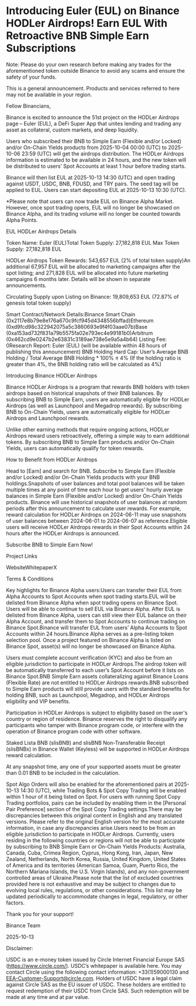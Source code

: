 # Introducing Euler (EUL) on Binance HODLer Airdrops! Earn EUL With Retroactive BNB Simple Earn Subscriptions

Note: Please do your own research before making any trades for the aforementioned token outside Binance to avoid any scams and ensure the safety of your funds.

This is a general announcement. Products and services referred to here may not be available in your region. 

Fellow Binancians,

Binance is excited to announce the 51st project on the HODLer Airdrops page – Euler (EUL), a DeFi Super App that unites lending and trading any asset as collateral, custom markets, and deep liquidity.

Users who subscribed their BNB to Simple Earn (Flexible and/or Locked) and/or On-Chain Yields products from 2025-10-04 00:00 (UTC) to 2025-10-06 23:59 (UTC) will get the airdrops distribution. The HODLer Airdrops information is estimated to be available in 24 hours, and the new token will be distributed to users’ Spot Accounts at least 1 hour before trading starts.

Binance will then list EUL at 2025-10-13 14:30 (UTC) and open trading against USDT, USDC, BNB, FDUSD, and TRY pairs. The seed tag will be applied to EUL. Users can start depositing EUL at 2025-10-13 10:30 (UTC). 

*Please note that users can now trade EUL on Binance Alpha Market. However, once spot trading opens, EUL will no longer be showcased on Binance Alpha, and its trading volume will no longer be counted towards Alpha Points.

EUL HODLer Airdrops Details

Token Name: Euler (EUL)Total Token Supply: 27,182,818 EUL Max Token Supply:  27,182,818 EUL 

HODLer Airdrops Token Rewards: 543,657 EUL (2% of total token supply)An additional 67,957 EUL will be allocated to marketing campaigns after the spot listing; and 271,828 EUL will be allocated into future marketing campaigns 6 months later. Details will be shown in separate announcements.

Circulating Supply upon Listing on Binance: 19,809,653 EUL (72.87% of genesis total token supply)

Smart Contract/Network Details:Binance Smart Chain (0x2117e8b79e8e176a670c9fcf945d4348556bffad)Ethereum (0xd9fcd98c322942075a5c3860693e9f4f03aae07b)Base (0xa153ad732f831a79b5575fa02e793ec4e99181b0)Arbitrum (0x462cd9e0247b2e63831c3189ae738e5e9a5a4b64) Listing Fee: 0Research Report: Euler (EUL) (will be available within 48 hours of publishing this announcement) BNB Holding Hard Cap: User’s Average BNB Holding / Total Average BNB Holding * 100% ≤ 4% (If the holding ratio is greater than 4%, the BNB holding ratio will be calculated as 4%)

Introducing Binance HODLer Airdrops

Binance HODLer Airdrops is a program that rewards BNB holders with token airdrops based on historical snapshots of their BNB balances. By subscribing BNB to Simple Earn, users are automatically eligible for HODLer Airdrops (as well as Launchpool and Megadrop rewards). By subscribing BNB to On-Chain Yields, users are automatically eligible for HODLer Airdrops and Launchpool rewards.

Unlike other earning methods that require ongoing actions, HODLer Airdrops reward users retroactively, offering a simple way to earn additional tokens. By subscribing BNB to Simple Earn products and/or On-Chain Yields, users can automatically qualify for token rewards.

How to Benefit from HODLer Airdrops

Head to [Earn] and search for BNB. Subscribe to Simple Earn (Flexible and/or Locked) and/or On-Chain Yields products with your BNB holdings.Snapshots of user balances and total pool balances will be taken multiple times at any point of time each hour to get users’ hourly average balances in Simple Earn (Flexible and/or Locked) and/or On-Chain Yields products. Binance will use historical snapshots of user balances at random periods after this announcement to calculate user rewards. For example, reward calculation for HODLer Airdrops on 2024-06-11 may use snapshots of user balances between 2024-06-01 to 2024-06-07 as reference.Eligible users will receive HODLer Airdrops rewards in their Spot Accounts within 24 hours after the HODLer Airdrops is announced. 

Subscribe BNB to Simple Earn Now!

Project Links

WebsiteWhitepaperX

Terms & Conditions

Key highlights for Binance Alpha users:Users can transfer their EUL from Alpha Accounts to Spot Accounts when spot trading starts.EUL will be delisted from Binance Alpha when spot trading opens on Binance Spot. Users will be able to continue to sell EUL via Binance Alpha. After EUL is delisted from Binance Alpha, users can still view their EUL balance on their Alpha Account, and transfer them to Spot Accounts to continue trading on Binance Spot.Binance will transfer EUL from users’ Alpha Accounts to Spot Accounts within 24 hours.Binance Alpha serves as a pre-listing token selection pool. Once a project featured on Binance Alpha is listed on Binance Spot, asset(s) will no longer be showcased on Binance Alpha.

Users must complete account verification (KYC) and also be from an eligible jurisdiction to participate in HODLer Airdrops.The airdrop token will be automatically transferred to each user’s Spot Account before it lists on Binance Spot.BNB Simple Earn assets collateralizing against Binance Loans (Flexible Rate) are not entitled to HODLer Airdrops rewards.BNB subscribed to Simple Earn products will still provide users with the standard benefits for holding BNB, such as Launchpool, Megadrop, and HODLer Airdrops eligibility and VIP benefits.

Participation in HODLer Airdrops is subject to eligibility based on the user's country or region of residence. Binance reserves the right to disqualify any participants who tamper with Binance program code, or interfere with the operation of Binance program code with other software.

Staked Lista BNB (slisBNB) and slisBNB Non-Transferable Receipt (slisBNBx) in Binance Wallet (Keyless) will be supported in HODLer Airdrops reward calculation.

At any snapshot time, any one of your supported assets must be greater than 0.01 BNB to be included in the calculation.

Spot Algo Orders will also be enabled for the aforementioned pairs at 2025-10-13 14:30 (UTC), while Trading Bots & Spot Copy Trading will be enabled within 1 hour of it being listed on Spot. For users with running Spot Copy Trading portfolios, pairs can be included by enabling them in the [Personal Pair Preference] section of the Spot Copy Trading settings.There may be discrepancies between this original content in English and any translated versions. Please refer to the original English version for the most accurate information, in case any discrepancies arise.Users need to be from an eligible jurisdiction to participate in HODLer Airdrops. Currently, users residing in the following countries or regions will not be able to participate by subscribing to BNB Simple Earn or On-Chain Yields Products: Australia, Canada, Cuba, Crimea Region, Cyprus, Hong Kong, Iran, Japan, New Zealand, Netherlands, North Korea, Russia, United Kingdom, United States of America and its territories (American Samoa, Guam, Puerto Rico, the Northern Mariana Islands, the U.S. Virgin Islands), and any non-government controlled areas of Ukraine.Please note that the list of excluded countries provided here is not exhaustive and may be subject to changes due to evolving local rules, regulations, or other considerations. This list may be updated periodically to accommodate changes in legal, regulatory, or other factors. 

Thank you for your support!

Binance Team

2025-10-13

Disclaimer:

USDC is an e-money token issued by Circle Internet Financial Europe SAS (https://www.circle.com/). USDC’s whitepaper is available here. You may contact Circle using the following contact information: +33(1)59000130 and EEA-Customer-Support@circle.com. Holders of USDC have a legal claim against Circle SAS as the EU issuer of USDC. These holders are entitled to request redemption of their USDC from Circle SAS. Such redemption will be made at any time and at par value.